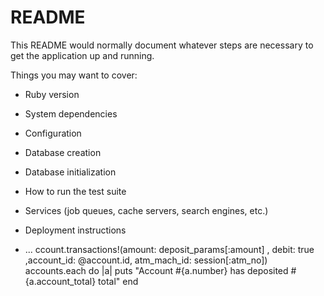 # README

This README would normally document whatever steps are necessary to get the
application up and running.

Things you may want to cover:

* Ruby version

* System dependencies

* Configuration

* Database creation

* Database initialization

* How to run the test suite

* Services (job queues, cache servers, search engines, etc.)

* Deployment instructions

* ...
 ccount.transactions!(amount: deposit_params[:amount] , debit: true ,account_id: @account.id, atm_mach_id: session[:atm_no])
 accounts.each do |a|
 puts "Account #{a.number} has deposited #{a.account_total} total"
 end 